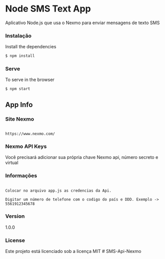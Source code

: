 # Node SMS Text App

Aplicativo Node.js que usa o Nexmo para enviar mensagens de texto SMS

### Instalação

Install the dependencies

```sh
$ npm install
```

### Serve
To serve in the browser

```sh
$ npm start
```

## App Info

### Site Nexmo

~~~

https://www.nexmo.com/

~~~

### Nexmo API Keys

Você precisará adicionar sua própria chave Nexmo api, número secreto e virtual

### Informações

~~~

Colocar no arquivo app.js as credencias da Api.

Digitar um número de telefone com o codigo do país e DDD. Exemplo -> 5561912345678

~~~

### Version

1.0.0

### License

Este projeto está licenciado sob a licença MIT # SMS-Api-Nexmo
